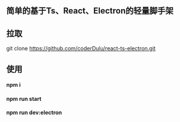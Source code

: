 ## 简单的基于Ts、React、Electron的轻量脚手架

## 拉取
git clone https://github.com/coderDulu/react-ts-electron.git

## 使用
#### npm i 

#### npm run start

#### npm run dev:electron
